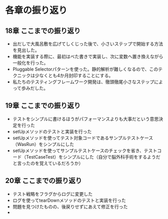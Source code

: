 # 各章の振り返り
## 18章 ここまでの振り返り
* 出だしで大風呂敷を広げてしくじった後で、小さいステップで開始する方法を見出した。
* 機能を実装する際に、最初はべた書きで実装し、次に変数へ置き換えながら一般化を行った。
* Pluggable Selectorパターンを使った。静的解析が難しくなるので、このテクニックは少なくとも4か月封印することにする。
* 私たちのテスティングフレームワーク開発は、徹頭徹尾小さなステップによって歩みだした。

## 19章 ここまでの振り返り
* テストをシンプルに書けるほうがパフォーマンスよりも大事だという意思決定を行った
* setUpメソッドのテストと実装を行った
* setUpメソッドを使ってテスト対象コードであるサンプルテストケース（WasRun）をシンプルにした
* setUpメソッドを使ってサンプルテストケースのチェックを省き、テストコード（TestCaseTest）をシンプルにした（自分で脳外科手術をするようだと言ったのを覚えているだろうか）

## 20章 ここまでの振り返り
* テスト戦略をフラグからログに変更した
* ログを使ってtearDownメソッドのテストと実装を行った
* 問題を見つけたものの、後戻りせずにあえて修正を行った
* 